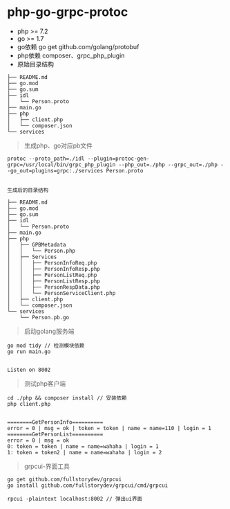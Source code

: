 # php-go-grpc-protoc
- php >= 7.2
- go >= 1.7
- go依赖 go get github.com/golang/protobuf
- php依赖 composer、grpc_php_plugin
- 原始目录结构
```
├── README.md
├── go.mod
├── go.sum
├── idl
│   └── Person.proto
├── main.go
├── php
│   ├── client.php
│   └── composer.json
└── services
```

> 生成php、go对应pb文件
```
protoc --proto_path=./idl --plugin=protoc-gen-grpc=/usr/local/bin/grpc_php_plugin --php_out=./php --grpc_out=./php --go_out=plugins=grpc:./services Person.proto 


生成后的目录结构

├── README.md
├── go.mod
├── go.sum
├── idl
│   └── Person.proto
├── main.go
├── php
│   ├── GPBMetadata
│   │   └── Person.php
│   ├── Services
│   │   ├── PersonInfoReq.php
│   │   ├── PersonInfoResp.php
│   │   ├── PersonListReq.php
│   │   ├── PersonListResp.php
│   │   ├── PersonRespData.php
│   │   └── PersonServiceClient.php
│   ├── client.php
│   └── composer.json
└── services
    └── Person.pb.go

```
> 启动golang服务端
```
go mod tidy // 检测模块依赖
go run main.go


Listen on 8002
```
> 测试php客户端
```
cd ./php && composer install // 安装依赖
php client.php


========GetPersonInfo==========
error = 0 | msg = ok | token = token | name = name=110 | login = 1
========GetPersonList==========
error = 0 | msg = ok 
0: token = token | name = name=wahaha | login = 1
1: token = token2 | name = name=wahaha | login = 2

```

> grpcui-界面工具
```
go get github.com/fullstorydev/grpcui
go install github.com/fullstorydev/grpcui/cmd/grpcui

rpcui -plaintext localhost:8002 // 弹出ui界面
```